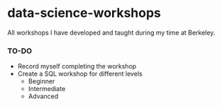 # data-science-workshops

All workshops I have developed and taught during my time at Berkeley.

### TO-DO
* Record myself completing the workshop
* Create a SQL workshop for different levels
  * Beginner
  * Intermediate
  * Advanced
